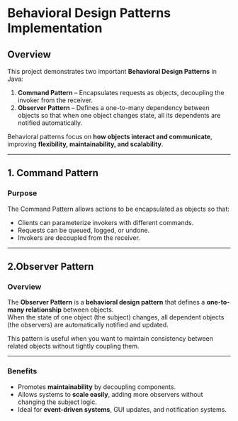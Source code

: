 # Behavioral Design Patterns Implementation

## Overview

This project demonstrates two important **Behavioral Design Patterns** in Java:  

1. **Command Pattern** – Encapsulates requests as objects, decoupling the invoker from the receiver.  
2. **Observer Pattern** – Defines a one-to-many dependency between objects so that when one object changes state, all its dependents are notified automatically.  

Behavioral patterns focus on **how objects interact and communicate**, improving **flexibility, maintainability, and scalability**.

------------------------------------------------------------------------------------------------------------

## 1. Command Pattern

### Purpose
The Command Pattern allows actions to be encapsulated as objects so that:  
- Clients can parameterize invokers with different commands.  
- Requests can be queued, logged, or undone.  
- Invokers are decoupled from the receiver.  

--------------------------------------------------------------------------------------------------------------------
## 2.Observer Pattern

### Overview
The **Observer Pattern** is a **behavioral design pattern** that defines a **one-to-many relationship** between objects.  
When the state of one object (the subject) changes, all dependent objects (the observers) are automatically notified and updated.  

This pattern is useful when you want to maintain consistency between related objects without tightly coupling them.

------------------------------------------------------------------------------------------------------------------------



### Benefits

- Promotes **maintainability** by decoupling components.
- Allows systems to **scale easily**, adding more observers without changing the subject logic.
- Ideal for **event-driven systems**, GUI updates, and notification systems.
